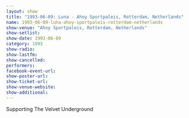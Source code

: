 ```yaml
---
layout: show
title: "1993-06-09: Luna - Ahoy Sportpaleis, Rotterdam, Netherlands"
name: 1993-06-09-luna-ahoy-sportpaleis-rotterdam-netherlands
show-venue: "Ahoy Sportpaleis, Rotterdam, Netherlands"
show-setlist: 
show-date: 1993-06-09
category: 1993
show-radio: 
show-lastfm: 
show-cancelled: 
performers: 
facebook-event-url: 
show-poster-url: 
show-ticket-url: 
show-venue-website: 
show-additional: 
---
```


Supporting The Velvet Underground